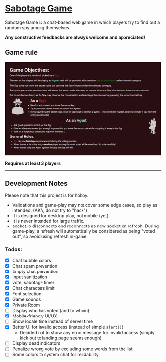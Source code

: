 # [Sabotage Game](https://sabotage-chat.herokuapp.com)

Sabotage Game is a chat-based web game in which players try to find out a random spy among themselves.

**Any constructive feedbacks are always welcome and appreciated!**

## Game rule

![rule](README_img/game_rule.png)

**Requires at least 3 players**

---

## Development Notes

Please note that this project is for hobby.

- Validations and game-play may not cover some edge cases, so play as intended. (AKA, do not try to "hack")
- It is designed for desktop play, not mobile (yet).
- It is never intended for large traffic.
- socket.io disconnects and reconnects as new socket on refresh. During game-play, a refresh will automatically be considered as being "voted out", so avoid using refresh in-game.

### Todos:

- [x] Chat bubble colors
- [x] Chat spam prevention
- [x] Empty chat prevention
- [x] Input sanitization
- [x] vote, sabotage timer
- [x] Chat characters limit
- [x] Font selection
- [x] Game sounds
- [x] Private Room
- [ ] Display who has voted (and to whom)
- [x] Mobile-friendly UI/UX
- [ ] Show locale time instead of server time
- [x] Better UI for invalid access (instead of simple `alert()`)
    - Decided not to show any error message for invalid access (simply kick out to landing page seems enough)
- [ ] Display dead indicators
- [ ] Penalize wrong vote by excluding some words from the list
- [ ] Some colors to system chat for readability
